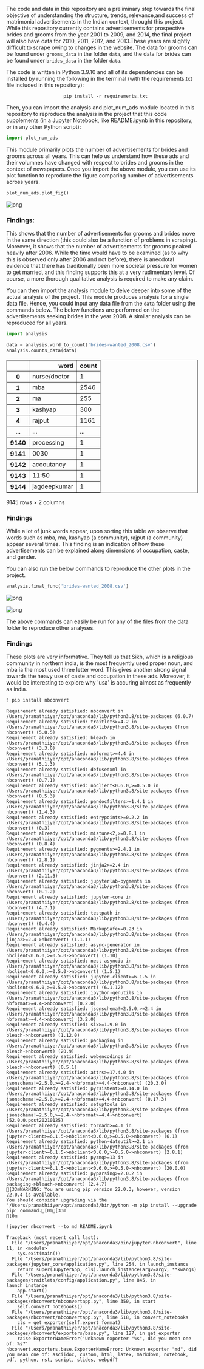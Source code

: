 The code and data in this repository are a preliminary step towards the final objective of understanding the structure, trends, relevance,and success of matrimonial advertisements in the Indian context, throught this project. While this repository currently contains advertisements for prospective brides and grooms from the year 2001 to 2009, and 2014, the final project will also have data for 2010, 2011, 2012, and 2013.These years are slightly difficult to scrape owing to changes in the website. The data for grooms can be found under ```grooms_data``` in the folder ```data```, and the data for brides can be found under ```brides_data``` in the folder ```data```.

The code is written in Python 3.9.10 and all of its dependencies can be installed by running the following in the terminal (with the requirements.txt file included in this repository):

                         pip install -r requirements.txt
                         
Then, you can import the analysis and plot_num_ads module located in this repository to reproduce the analysis in the project that this code supplements (in a Jupyter Notebook, like README.ipynb in this repository, or in any other Python script):


```python
import plot_num_ads
```

This module primarily plots the number of advertisements for brides and grooms across all years. This can help us understand how these ads and their volumnes have changed with respect to brides and grooms in the context of newspapers. Once you import the above module, you can use its plot function to reproduce the figure comparing number of advertisements across years.


```python
plot_num_ads.plot_fig()
```


    
![png](README_files/README_3_0.png)
    


### Findings:
This shows that the number of advertisements for grooms and brides move in the same direction (this could also be a function of problems in scraping). Moreover, it shows that the number of advertisements for grooms peaked heavily after 2006. While the time would have to be examined (as to why this is observed only after 2006 and not before), there is anecdotal evidence that there has traditionally been more societal pressure for women to get married, and this finding supports this at a very rudimentary level. Of course, a more thorough qualitative analysis is required to make any claim.

You can then import the analysis module to delve deeper into some of the actual analysis of the project. This module produces analysis for a single data file. Hence, you could input any data file from the ```data``` folder using the commands below. The below functions are performed on the advertisements seeking brides in the year 2008. A similar analysis can be repreduced for all years.


```python
import analysis
```


```python
data = analysis.word_to_count('brides-wanted_2008.csv')
analysis.counts_data(data)

```




<div>
<style scoped>
    .dataframe tbody tr th:only-of-type {
        vertical-align: middle;
    }

    .dataframe tbody tr th {
        vertical-align: top;
    }

    .dataframe thead th {
        text-align: right;
    }
</style>
<table border="1" class="dataframe">
  <thead>
    <tr style="text-align: right;">
      <th></th>
      <th>word</th>
      <th>count</th>
    </tr>
  </thead>
  <tbody>
    <tr>
      <th>0</th>
      <td>nurse/doctor</td>
      <td>1</td>
    </tr>
    <tr>
      <th>1</th>
      <td>mba</td>
      <td>2546</td>
    </tr>
    <tr>
      <th>2</th>
      <td>ma</td>
      <td>255</td>
    </tr>
    <tr>
      <th>3</th>
      <td>kashyap</td>
      <td>300</td>
    </tr>
    <tr>
      <th>4</th>
      <td>rajput</td>
      <td>1161</td>
    </tr>
    <tr>
      <th>...</th>
      <td>...</td>
      <td>...</td>
    </tr>
    <tr>
      <th>9140</th>
      <td>processing</td>
      <td>1</td>
    </tr>
    <tr>
      <th>9141</th>
      <td>0030</td>
      <td>1</td>
    </tr>
    <tr>
      <th>9142</th>
      <td>accoutancy</td>
      <td>1</td>
    </tr>
    <tr>
      <th>9143</th>
      <td>11:50</td>
      <td>1</td>
    </tr>
    <tr>
      <th>9144</th>
      <td>jagdeepkumar</td>
      <td>1</td>
    </tr>
  </tbody>
</table>
<p>9145 rows × 2 columns</p>
</div>



### Findings
While a lot of junk words appear, upon sorting this table we observe that words such as mba, ma, kashyap (a community), rajput (a community) appear several times. This finding is an indication of how these advertisements can be explained along dimensions of occupation, caste, and gender.

You can also run the below commands to reproduce the other plots in the project.



```python
analysis.final_func('brides-wanted_2008.csv')
```


    
![png](README_files/README_10_0.png)
    



    
![png](README_files/README_10_1.png)
    


The above commands can easily be run for any of the files from the data folder to reproduce other analyses.


### Findings
These plots are very informative. They tell us that Sikh, which is a religious community in northern india, is the most frequently used proper noun, and mba ia the most used three letter word. This gives another strong signal towards the heavy use of caste and occupation in these ads. Moreover, it would be interesting to explore why 'usa' is accuring almost as frequently as india.


```python
! pip install nbconvert
```

    Requirement already satisfied: nbconvert in /Users/pranathiiyer/opt/anaconda3/lib/python3.8/site-packages (6.0.7)
    Requirement already satisfied: traitlets>=4.2 in /Users/pranathiiyer/opt/anaconda3/lib/python3.8/site-packages (from nbconvert) (5.0.5)
    Requirement already satisfied: bleach in /Users/pranathiiyer/opt/anaconda3/lib/python3.8/site-packages (from nbconvert) (3.3.0)
    Requirement already satisfied: nbformat>=4.4 in /Users/pranathiiyer/opt/anaconda3/lib/python3.8/site-packages (from nbconvert) (5.1.3)
    Requirement already satisfied: defusedxml in /Users/pranathiiyer/opt/anaconda3/lib/python3.8/site-packages (from nbconvert) (0.7.1)
    Requirement already satisfied: nbclient<0.6.0,>=0.5.0 in /Users/pranathiiyer/opt/anaconda3/lib/python3.8/site-packages (from nbconvert) (0.5.3)
    Requirement already satisfied: pandocfilters>=1.4.1 in /Users/pranathiiyer/opt/anaconda3/lib/python3.8/site-packages (from nbconvert) (1.4.3)
    Requirement already satisfied: entrypoints>=0.2.2 in /Users/pranathiiyer/opt/anaconda3/lib/python3.8/site-packages (from nbconvert) (0.3)
    Requirement already satisfied: mistune<2,>=0.8.1 in /Users/pranathiiyer/opt/anaconda3/lib/python3.8/site-packages (from nbconvert) (0.8.4)
    Requirement already satisfied: pygments>=2.4.1 in /Users/pranathiiyer/opt/anaconda3/lib/python3.8/site-packages (from nbconvert) (2.8.1)
    Requirement already satisfied: jinja2>=2.4 in /Users/pranathiiyer/opt/anaconda3/lib/python3.8/site-packages (from nbconvert) (2.11.3)
    Requirement already satisfied: jupyterlab-pygments in /Users/pranathiiyer/opt/anaconda3/lib/python3.8/site-packages (from nbconvert) (0.1.2)
    Requirement already satisfied: jupyter-core in /Users/pranathiiyer/opt/anaconda3/lib/python3.8/site-packages (from nbconvert) (4.7.1)
    Requirement already satisfied: testpath in /Users/pranathiiyer/opt/anaconda3/lib/python3.8/site-packages (from nbconvert) (0.4.4)
    Requirement already satisfied: MarkupSafe>=0.23 in /Users/pranathiiyer/opt/anaconda3/lib/python3.8/site-packages (from jinja2>=2.4->nbconvert) (1.1.1)
    Requirement already satisfied: async-generator in /Users/pranathiiyer/opt/anaconda3/lib/python3.8/site-packages (from nbclient<0.6.0,>=0.5.0->nbconvert) (1.10)
    Requirement already satisfied: nest-asyncio in /Users/pranathiiyer/opt/anaconda3/lib/python3.8/site-packages (from nbclient<0.6.0,>=0.5.0->nbconvert) (1.5.1)
    Requirement already satisfied: jupyter-client>=6.1.5 in /Users/pranathiiyer/opt/anaconda3/lib/python3.8/site-packages (from nbclient<0.6.0,>=0.5.0->nbconvert) (6.1.12)
    Requirement already satisfied: ipython-genutils in /Users/pranathiiyer/opt/anaconda3/lib/python3.8/site-packages (from nbformat>=4.4->nbconvert) (0.2.0)
    Requirement already satisfied: jsonschema!=2.5.0,>=2.4 in /Users/pranathiiyer/opt/anaconda3/lib/python3.8/site-packages (from nbformat>=4.4->nbconvert) (3.2.0)
    Requirement already satisfied: six>=1.9.0 in /Users/pranathiiyer/opt/anaconda3/lib/python3.8/site-packages (from bleach->nbconvert) (1.12.0)
    Requirement already satisfied: packaging in /Users/pranathiiyer/opt/anaconda3/lib/python3.8/site-packages (from bleach->nbconvert) (20.9)
    Requirement already satisfied: webencodings in /Users/pranathiiyer/opt/anaconda3/lib/python3.8/site-packages (from bleach->nbconvert) (0.5.1)
    Requirement already satisfied: attrs>=17.4.0 in /Users/pranathiiyer/opt/anaconda3/lib/python3.8/site-packages (from jsonschema!=2.5.0,>=2.4->nbformat>=4.4->nbconvert) (20.3.0)
    Requirement already satisfied: pyrsistent>=0.14.0 in /Users/pranathiiyer/opt/anaconda3/lib/python3.8/site-packages (from jsonschema!=2.5.0,>=2.4->nbformat>=4.4->nbconvert) (0.17.3)
    Requirement already satisfied: setuptools in /Users/pranathiiyer/opt/anaconda3/lib/python3.8/site-packages (from jsonschema!=2.5.0,>=2.4->nbformat>=4.4->nbconvert) (52.0.0.post20210125)
    Requirement already satisfied: tornado>=4.1 in /Users/pranathiiyer/opt/anaconda3/lib/python3.8/site-packages (from jupyter-client>=6.1.5->nbclient<0.6.0,>=0.5.0->nbconvert) (6.1)
    Requirement already satisfied: python-dateutil>=2.1 in /Users/pranathiiyer/opt/anaconda3/lib/python3.8/site-packages (from jupyter-client>=6.1.5->nbclient<0.6.0,>=0.5.0->nbconvert) (2.8.1)
    Requirement already satisfied: pyzmq>=13 in /Users/pranathiiyer/opt/anaconda3/lib/python3.8/site-packages (from jupyter-client>=6.1.5->nbclient<0.6.0,>=0.5.0->nbconvert) (20.0.0)
    Requirement already satisfied: pyparsing>=2.0.2 in /Users/pranathiiyer/opt/anaconda3/lib/python3.8/site-packages (from packaging->bleach->nbconvert) (2.4.7)
    [33mWARNING: You are using pip version 22.0.3; however, version 22.0.4 is available.
    You should consider upgrading via the '/Users/pranathiiyer/opt/anaconda3/bin/python -m pip install --upgrade pip' command.[0m[33m
    [0m


```python
!jupyter nbconvert --to md README.ipynb
```

    Traceback (most recent call last):
      File "/Users/pranathiiyer/opt/anaconda3/bin/jupyter-nbconvert", line 11, in <module>
        sys.exit(main())
      File "/Users/pranathiiyer/opt/anaconda3/lib/python3.8/site-packages/jupyter_core/application.py", line 254, in launch_instance
        return super(JupyterApp, cls).launch_instance(argv=argv, **kwargs)
      File "/Users/pranathiiyer/opt/anaconda3/lib/python3.8/site-packages/traitlets/config/application.py", line 845, in launch_instance
        app.start()
      File "/Users/pranathiiyer/opt/anaconda3/lib/python3.8/site-packages/nbconvert/nbconvertapp.py", line 350, in start
        self.convert_notebooks()
      File "/Users/pranathiiyer/opt/anaconda3/lib/python3.8/site-packages/nbconvert/nbconvertapp.py", line 518, in convert_notebooks
        cls = get_exporter(self.export_format)
      File "/Users/pranathiiyer/opt/anaconda3/lib/python3.8/site-packages/nbconvert/exporters/base.py", line 127, in get_exporter
        raise ExporterNameError('Unknown exporter "%s", did you mean one of: %s?'
    nbconvert.exporters.base.ExporterNameError: Unknown exporter "md", did you mean one of: asciidoc, custom, html, latex, markdown, notebook, pdf, python, rst, script, slides, webpdf?



```python

```
